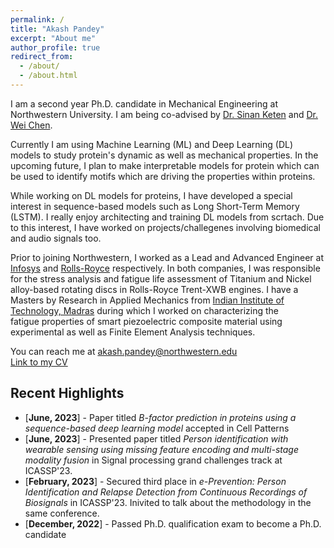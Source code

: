 ```yaml
---
permalink: /
title: "Akash Pandey"
excerpt: "About me"
author_profile: true
redirect_from: 
  - /about/
  - /about.html
---
```

I am a second year Ph.D. candidate in Mechanical Engineering at Northwestern University. I am being co-advised by [Dr. Sinan Keten](https://www.keten-group.northwestern.edu/) and [Dr. Wei Chen](https://ideal.mech.northwestern.edu/). 

Currently I am using Machine Learning (ML) and Deep Learning (DL) models to study protein's dynamic as well as mechanical properties. In the upcoming future, I plan to make interpretable models for protein which can be used to identify motifs which are driving the properties within proteins. 

While working on DL models for proteins, I have developed a special interest in sequence-based models such as Long Short-Term Memory (LSTM). I really enjoy architecting and training DL models from scrtach. Due to this interest, I have worked on projects/challegenes involving biomedical and audio signals too. 

Prior to joining Northwestern, I worked as a Lead and Advanced Engineer at [Infosys](https://www.infosys.com/) and [Rolls-Royce](https://www.rolls-royce.com/products-and-services/civil-aerospace.aspx) respectively. In both companies, I was responsible for the stress analysis and fatigue life assessment of Titanium and Nickel alloy-based rotating discs in Rolls-Royce Trent-XWB engines. I have a Masters by Research in Applied Mechanics from [Indian Institute of Technology, Madras](https://www.iitm.ac.in/) during which I worked on characterizing the fatigue properties of smart piezoelectric composite material using experimental as well as Finite Element Analysis techniques. 

You can reach me at akash.pandey@northwestern.edu <br>
[Link to my CV](https://pandeyakash23.github.io/akashapandey.github.io/files/Akash_CV.pdf)

## Recent Highlights 
* [**June, 2023**] - Paper titled *B-factor prediction in proteins using a sequence-based deep learning model* accepted in Cell Patterns
* [**June, 2023**] - Presented paper titled *Person identification with wearable sensing using missing feature encoding and multi-stage modality fusion* in Signal processing grand challenges track at ICASSP'23.
* [**February, 2023**] - Secured third place in *e-Prevention: Person Identification and Relapse Detection from Continuous Recordings of Biosignals* in ICASSP'23. Inivited to talk about the methodology in the same conference.
* [**December, 2022**] - Passed Ph.D. qualification exam to become a Ph.D. candidate
